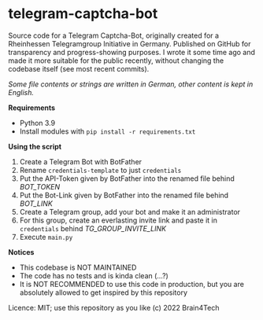 # telegram-captcha-bot

Source code for a Telegram Captcha-Bot, originally created for a Rheinhessen Telegramgroup Initiative in Germany. Published on GitHub for transparency and progress-showing purposes. I wrote it some time ago and made it more suitable for the public recently, without changing the codebase itself (see most recent commits).

*Some file contents or strings are written in German, other content is kept in English.*

**Requirements**
* Python 3.9
* Install modules with `pip install -r requirements.txt`

**Using the script**
1. Create a Telegram Bot with BotFather
2. Rename `credentials-template` to just `credentials`
3. Put the API-Token given by BotFather into the renamed file behind *BOT_TOKEN*
4. Put the Bot-Link given by BotFather into the renamed file behind *BOT_LINK*
5. Create a Telegram group, add your bot and make it an administrator
6. For this group, create an everlasting invite link and paste it in `credentials` behind *TG_GROUP_INVITE_LINK*
7. Execute `main.py`

**Notices**
* This codebase is NOT MAINTAINED
* The code has no tests and is kinda clean (...?)
* It is NOT RECOMMENDED to use this code in production, but you are absolutely allowed to get inspired by this repository

Licence: MIT; use this repository as you like
(c) 2022 Brain4Tech